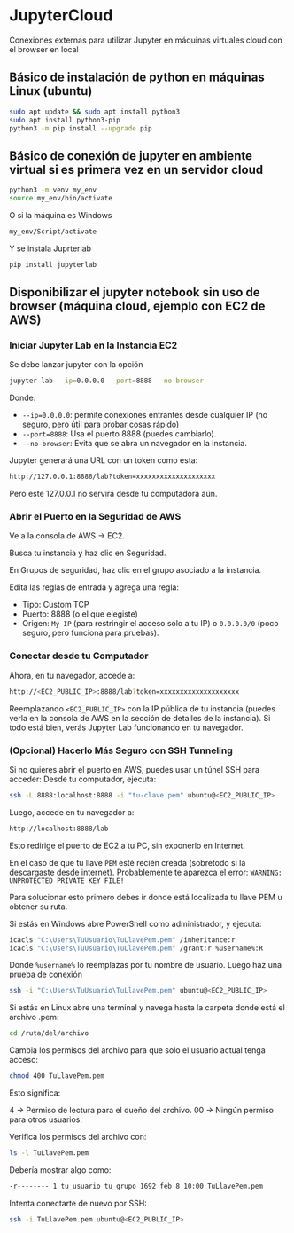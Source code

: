 # JupyterCloud
Conexiones externas para utilizar Jupyter en máquinas virtuales cloud con el browser en local
## Básico de instalación de python en máquinas Linux (ubuntu)
```sh 
sudo apt update && sudo apt install python3
sudo apt install python3-pip
python3 -m pip install --upgrade pip
```
## Básico de conexión de jupyter en ambiente virtual si es primera vez en un servidor cloud 
```sh 
python3 -m venv my_env
source my_env/bin/activate
```
O si la máquina es Windows
```sh 
my_env/Script/activate
```
Y se instala Juprterlab 
```sh 
pip install jupyterlab
```
## Disponibilizar el jupyter notebook sin uso de browser (máquina cloud, ejemplo con EC2 de AWS)
### Iniciar Jupyter Lab en la Instancia EC2
Se debe lanzar jupyter con la opción
```sh 
jupyter lab --ip=0.0.0.0 --port=8888 --no-browser
```
Donde:
  * ```--ip=0.0.0.0```: permite conexiones entrantes desde cualquier IP (no seguro, pero útil para probar cosas rápido)
  * ```--port=8888```: Usa el puerto 8888 (puedes cambiarlo).
  * ```--no-browser```: Evita que se abra un navegador en la instancia.

Jupyter generará una URL con un token como esta:
```sh 
http://127.0.0.1:8888/lab?token=xxxxxxxxxxxxxxxxxxxx
```
Pero este 127.0.0.1 no servirá desde tu computadora aún.
### Abrir el Puerto en la Seguridad de AWS
Ve a la consola de AWS → EC2.

Busca tu instancia y haz clic en Seguridad.

En Grupos de seguridad, haz clic en el grupo asociado a la instancia.

Edita las reglas de entrada y agrega una regla:

  * Tipo: Custom TCP
  * Puerto: 8888 (o el que elegiste)
  * Origen: ```My IP``` (para restringir el acceso solo a tu IP) o ```0.0.0.0/0``` (poco seguro, pero funciona para pruebas).

### Conectar desde tu Computador
Ahora, en tu navegador, accede a:
```sh 
http://<EC2_PUBLIC_IP>:8888/lab?token=xxxxxxxxxxxxxxxxxxxx
```
Reemplazando ```<EC2_PUBLIC_IP>``` con la IP pública de tu instancia (puedes verla en la consola de AWS en la sección de detalles de la instancia).
Si todo está bien, verás Jupyter Lab funcionando en tu navegador.
### (Opcional) Hacerlo Más Seguro con SSH Tunneling
Si no quieres abrir el puerto en AWS, puedes usar un túnel SSH para acceder:
Desde tu computador, ejecuta:
```sh 
ssh -L 8888:localhost:8888 -i "tu-clave.pem" ubuntu@<EC2_PUBLIC_IP>
```
Luego, accede en tu navegador a:
```sh 
http://localhost:8888/lab
```
Esto redirige el puerto de EC2 a tu PC, sin exponerlo en Internet.

En el caso de que tu llave ```PEM``` esté recién creada (sobretodo si la descargaste desde internet). Probablemente te aparezca el error: ```WARNING: UNPROTECTED PRIVATE KEY FILE!```

Para solucionar esto primero debes ir donde está localizada tu llave PEM u obtener su ruta.

Si estás en Windows abre PowerShell como administrador, y ejecuta:

```sh 
icacls "C:\Users\TuUsuario\TuLlavePem.pem" /inheritance:r
icacls "C:\Users\TuUsuario\TuLlavePem.pem" /grant:r %username%:R
```
Donde ```%username%``` lo reemplazas por tu nombre de usuario. Luego haz una prueba de conexión
```sh 
ssh -i "C:\Users\TuUsuario\TuLlavePem.pem" ubuntu@<EC2_PUBLIC_IP>
```

Si estás en Linux abre una terminal y navega hasta la carpeta donde está el archivo .pem:
```sh 
cd /ruta/del/archivo
```
Cambia los permisos del archivo para que solo el usuario actual tenga acceso:
```sh 
chmod 400 TuLlavePem.pem
```
Esto significa:

4 → Permiso de lectura para el dueño del archivo.
00 → Ningún permiso para otros usuarios.

Verifica los permisos del archivo con:
```sh 
ls -l TuLlavePem.pem
```
Debería mostrar algo como:
```sh 
-r-------- 1 tu_usuario tu_grupo 1692 feb 8 10:00 TuLlavePem.pem
```
Intenta conectarte de nuevo por SSH:
```sh
ssh -i TuLlavePem.pem ubuntu@<EC2_PUBLIC_IP>
```


